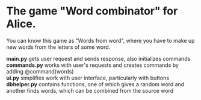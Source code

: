 # The game "Word combinator" for Alice.
You can know this game as "Words from word", where you have to make up new words from the letters of some word.

<b>main.py</b> gets user request and sends response, also initializes commands<br>
<b>commands.py</b> works with user's requests and creates commands by adding @command(words)<br>
<b>ui.py</b> simplifies work with user interface, particularly with buttons<br>
<b>dbhelper.py</b> contains functions, one of which gives a random word and another finds words, which can be combined from the source word
